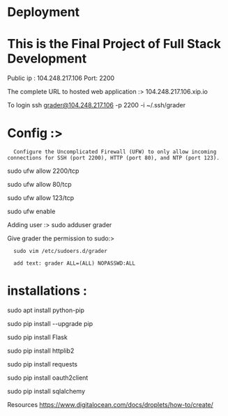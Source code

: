 # Deployment

# This is the Final Project of Full Stack Development


Public ip : 104.248.217.106
Port: 2200 

The complete URL to hosted web application :>  104.248.217.106.xip.io

  To login
      ssh grader@104.248.217.106 -p 2200 -i ~/.ssh/grader
      
  # Config :> 
      Configure the Uncomplicated Firewall (UFW) to only allow incoming connections for SSH (port 2200), HTTP (port 80), and NTP (port 123).

  sudo ufw allow 2200/tcp
  
  sudo ufw allow 80/tcp
  
  sudo ufw allow 123/tcp
  
  sudo ufw enable
  
  Adding user :> 
    sudo adduser grader
    
  Give grader the permission to sudo:>
  
      sudo vim /etc/sudoers.d/grader
      
      add text: grader ALL=(ALL) NOPASSWD:ALL

# installations : 
sudo apt install python-pip


sudo pip install --upgrade pip

sudo pip install Flask

sudo pip install httplib2

sudo pip install requests

sudo pip install oauth2client

sudo pip install sqlalchemy


Resources 
https://www.digitalocean.com/docs/droplets/how-to/create/
